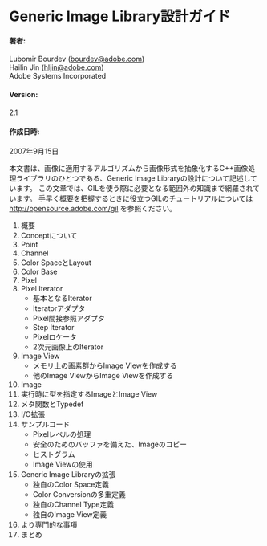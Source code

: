 # Generic Image Library設計ガイド

#### 著者:
Lubomir Bourdev (<bourdev@adobe.com>)  
Hailin Jin (<hljin@adobe.com>)  
Adobe Systems Incorporated

#### Version:
2.1

#### 作成日時:
2007年9月15日  

<!--
This document describes the design of the Generic Image Library,
a C++ image-processing library that abstracts image representation from algorithms on images.
It covers more than you need to know for a causal use of GIL.
You can find a quick, jump-start GIL tutorial on the main GIL page at http://opensource.adobe.com/gil
-->

本文書は、画像に適用するアルゴリズムから画像形式を抽象化するC++画像処理ライブラリのひとつである、Generic Image Libraryの設計について記述しています。
この文章では、GILを使う際に必要となる範囲外の知識まで網羅されています。
手早く概要を把握するときに役立つGILのチュートリアルについては <http://opensource.adobe.com/gil> を参照ください。

<!--
1. Overview
2. About Concepts
3. Point
4. Channel
5. Color Space and Layout
6. Color Base
7. Pixel
8. Pixel Iterator
    * Fundamental Iterator
    * Iterator Adaptor
    * Pixel Dereference Adaptor
    * Step Iterator
    * Pixel Locator
    * Iterator over 2D Image
9. Image View
    * Creating Views from Raw Pixels
    * Creating Image Views from Other Image Views
10. Image
11. Run-time specified Images and Image Views
12. Useful Metafunctions and Typedefs
13. I/O Extension
14. Sample Code
    * Pixel-level Sample Code
    * Creating a Copy of an Image with a Safe Buffer  
    * Histogram  
    * Using Image Views  
15. Extending the Generic Image Library
    * Defining New Color Spaces
    * Overloading Color Conversion
    * Defining New Channel Types
    * Defining New Image Views
16. Technicalities
17. Conclusion
-->

1. 概要
2. Conceptについて
3. Point
4. Channel
5. Color SpaceとLayout
6. Color Base
7. Pixel
8. Pixel Iterator  
    * 基本となるIterator
    * Iteratorアダプタ
    * Pixel間接参照アダプタ
    * Step Iterator
    * Pixelロケータ
    * 2次元画像上のIterator  
9. Image View  
    * メモリ上の画素群からImage Viewを作成する
    * 他のImage ViewからImage Viewを作成する
10. Image
11. 実行時に型を指定するImageとImage View
12. メタ関数とTypedef
13. I/O拡張
14. サンプルコード
    * Pixelレベルの処理
    * 安全のためのバッファを備えた、Imageのコピー
    * ヒストグラム
    * Image Viewの使用  
15. Generic Image Libraryの拡張  
    * 独自のColor Space定義  
    * Color Conversionの多重定義  
    * 独自のChannel Type定義  
    * 独自のImage View定義  
16. より専門的な事項
17. まとめ
